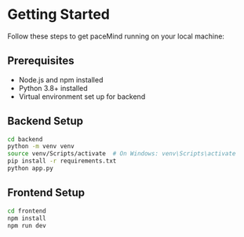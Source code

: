 # Getting Started

Follow these steps to get paceMind running on your local machine:

## Prerequisites

- Node.js and npm installed
- Python 3.8+ installed
- Virtual environment set up for backend

## Backend Setup

```bash
cd backend
python -m venv venv
source venv/Scripts/activate  # On Windows: venv\Scripts\activate
pip install -r requirements.txt
python app.py
```
## Frontend Setup
```bash
cd frontend
npm install
npm run dev
```

